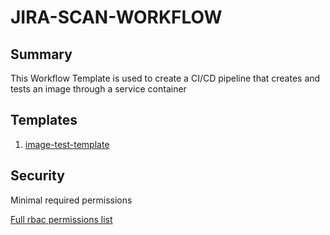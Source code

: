 # JIRA-SCAN-WORKFLOW

## Summary

This Workflow Template is used to create a CI/CD pipeline that creates and tests an image through a service container

## Templates

1. [image-test-template](https://github.com/codefresh-io/argo-hub/blob/main/examples/image-test-template/versions/0.0.1/docs/image-test-template.md) 

## Security

Minimal required permissions

[Full rbac permissions list](https://github.com/codefresh-io/argo-hub/blob/main/examples/image-test-template/versions/0.0.1/rbac.yaml)
